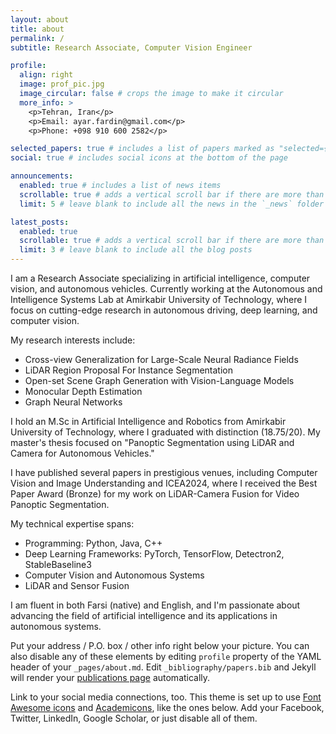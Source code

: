 ```yaml
---
layout: about
title: about
permalink: /
subtitle: Research Associate, Computer Vision Engineer

profile:
  align: right
  image: prof_pic.jpg
  image_circular: false # crops the image to make it circular
  more_info: >
    <p>Tehran, Iran</p>
    <p>Email: ayar.fardin@gmail.com</p>
    <p>Phone: +098 910 600 2582</p>

selected_papers: true # includes a list of papers marked as "selected={true}"
social: true # includes social icons at the bottom of the page

announcements:
  enabled: true # includes a list of news items
  scrollable: true # adds a vertical scroll bar if there are more than 3 news items
  limit: 5 # leave blank to include all the news in the `_news` folder

latest_posts:
  enabled: true
  scrollable: true # adds a vertical scroll bar if there are more than 3 new posts items
  limit: 3 # leave blank to include all the blog posts
---
```


I am a Research Associate specializing in artificial intelligence, computer vision, and autonomous vehicles. Currently working at the Autonomous and Intelligence Systems Lab at Amirkabir University of Technology, where I focus on cutting-edge research in autonomous driving, deep learning, and computer vision.

My research interests include:
- Cross-view Generalization for Large-Scale Neural Radiance Fields
- LiDAR Region Proposal For Instance Segmentation
- Open-set Scene Graph Generation with Vision-Language Models
- Monocular Depth Estimation
- Graph Neural Networks

I hold an M.Sc in Artificial Intelligence and Robotics from Amirkabir University of Technology, where I graduated with distinction (18.75/20). My master's thesis focused on "Panoptic Segmentation using LiDAR and Camera for Autonomous Vehicles."

I have published several papers in prestigious venues, including Computer Vision and Image Understanding and ICEA2024, where I received the Best Paper Award (Bronze) for my work on LiDAR-Camera Fusion for Video Panoptic Segmentation.

My technical expertise spans:
- Programming: Python, Java, C++
- Deep Learning Frameworks: PyTorch, TensorFlow, Detectron2, StableBaseline3
- Computer Vision and Autonomous Systems
- LiDAR and Sensor Fusion

I am fluent in both Farsi (native) and English, and I'm passionate about advancing the field of artificial intelligence and its applications in autonomous systems.

Put your address / P.O. box / other info right below your picture. You can also disable any of these elements by editing `profile` property of the YAML header of your `_pages/about.md`. Edit `_bibliography/papers.bib` and Jekyll will render your [publications page](/al-folio/publications/) automatically.

Link to your social media connections, too. This theme is set up to use [Font Awesome icons](https://fontawesome.com/) and [Academicons](https://jpswalsh.github.io/academicons/), like the ones below. Add your Facebook, Twitter, LinkedIn, Google Scholar, or just disable all of them.

